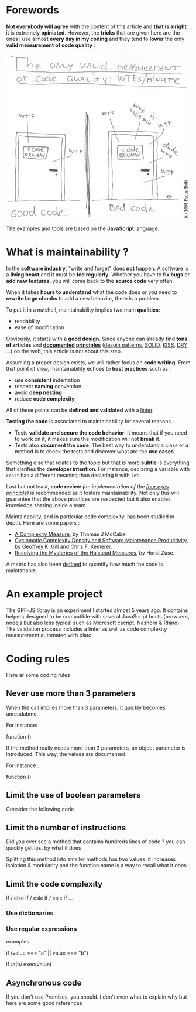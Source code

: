 # Forewords

**Not everybody will agree** with the content of this article and **that is alright**: it is extremely **opiniated**. However, the **tricks** that are given here are the ones I use almost **every day in my coding** and they tend to **lower** the only **valid measurement of code quality** :

![WTF per minutes](Improving%20Maintainability/wtfperminutes.jpg)

The examples and tools are based on the **JavaScript** language.

# What is maintainability ?

In the **software industry**, "write and forget" does **not** happen. A software is a **living beast** and it must be **fed regularly**. Whether  you have to **fix bugs** or **add new features**, you will come back to the **source code** very often.

When it takes **hours to understand** what the code does or you need to **rewrite large chunks** to add a new behavior, there is a problem.

To put it in a nutshell, maintainability implies two main **qualities**:
* readability
* ease of modification
 
Obviously, it starts with a **good design**. Since anyone can already find **tons of articles** and [**documented principles**](https://en.wikipedia.org/wiki/Software_design) ([desgin patterns](https://en.wikipedia.org/wiki/Software_design_pattern), [SOLID](https://en.wikipedia.org/wiki/SOLID), [KISS](https://en.wikipedia.org/wiki/KISS_principle), [DRY](https://en.wikipedia.org/wiki/Don%27t_repeat_yourself) ...) on the web, this article is not about this step.

Assuming a proper design exists, we will rather focus on **code writing**. From that point of view, maintainability echoes to **best practices** such as :
* use **consistent** indentation
* respect **naming** convention
* avoid **deep nesting**
* reduce **code complexity**

All of these points can be **defined and validated** with a [linter](https://gomakethings.com/javascript-linters/).

**Testing the code** is associated to maintainability for several reasons :
* Tests **validate and secure the code behavior**. It means that if you need to work on it, it makes sure the modification will not **break** it.
* Tests also **document the code**. The best way to understand a class or a method is to check the tests and discover what are the **use cases**.

Something else that relates to the topic but that is more **subtle** is everything that clarifies the **developer intention**. For instance, declaring a variable with `const` has a different meaning than declaring it with `let`.

Last but not least, **code review** *(an implementation of the [four eyes principle](https://www.openriskmanual.org/wiki/Four_Eyes_Principle))* is recommended as it fosters maintainability. Not only this will guarantee that the above practices are respected but it also enables knowledge sharing inside a team.

Maintainability, and in particular code complexity, has been studied in depth. Here are some papers :
* [A Complexity Measure](http://www.literateprogramming.com/mccabe.pdf), by Thomas J McCabe.
* [Cyclomatic Complexity Density and Software Maintenance Productivity](http://www.pitt.edu/~ckemerer/CK%20research%20papers/CyclomaticComplexityDensity_GillKemerer91.pdf), by Geoffrey K. Gill and Chris F. Kemerer.
* [Resolving the Mysteries of the Halstead Measures](http://horst-zuse.homepage.t-online.de/z-halstead-final-05-1.pdf), by Horst Zuse.

A metric has also been [defined](https://docs.microsoft.com/en-us/archive/blogs/codeanalysis/maintainability-index-range-and-meaning) to quantify how much the code is maintanable.

# An example project

The GPF-JS libray is an experiment I started almost 5 years ago. It contains helpers designed to be compatible with several JavaScript hosts (browsers, nodejs but also less typical such as Microsoft cscript, Nashorn & Rhino). The validation process includes a linter as well as code complexity measurement automated with plato.

# Coding rules

Here ar some coding rules 

## Never use more than 3 parameters

When the call implies more than 3 parameters, it quickly becomes unreadabme.

For instance:

function  ()

If the method really needs more than 3 parameters, an object parameter is introduced. This way, the values are documented.

For instance :

function ()

## Limit the use of boolean parameters

Consider the following code



## Limit the number of instructions

Did you ever see a method that contains hundreds lines of code ? you can quickly get lost by what it does

Splitting this method into smaller methods has two values: it increases isolation & modularity and the function name is a way to recall what it does

## Limit the code complexity

if / else if / esle if / esle if ...

### Use dictionaries

### Use regular expressions
examples

if (value === "a" || value === "b")

if /a|b/.exec(value)

## Asynchronous code

If you don't use Promises, you should. I don't even what to explain why but here are some good references


